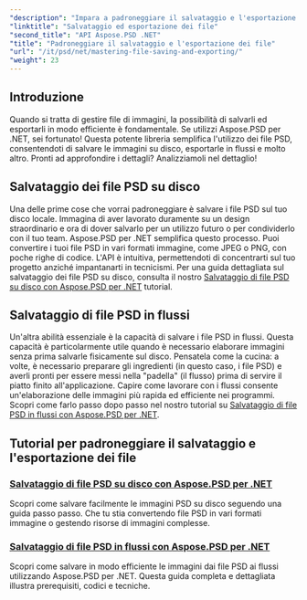 ```yaml
---
"description": "Impara a padroneggiare il salvataggio e l'esportazione dei file con i tutorial di Aspose.PSD per .NET. Converti facilmente i file PSD e gestisci in modo efficiente risorse di immagini complesse."
"linktitle": "Salvataggio ed esportazione dei file"
"second_title": "API Aspose.PSD .NET"
"title": "Padroneggiare il salvataggio e l'esportazione dei file"
"url": "/it/psd/net/mastering-file-saving-and-exporting/"
"weight": 23
---
```


## Introduzione

Quando si tratta di gestire file di immagini, la possibilità di salvarli ed esportarli in modo efficiente è fondamentale. Se utilizzi Aspose.PSD per .NET, sei fortunato! Questa potente libreria semplifica l'utilizzo dei file PSD, consentendoti di salvare le immagini su disco, esportarle in flussi e molto altro. Pronti ad approfondire i dettagli? Analizziamoli nel dettaglio!

## Salvataggio dei file PSD su disco

Una delle prime cose che vorrai padroneggiare è salvare i file PSD sul tuo disco locale. Immagina di aver lavorato duramente su un design straordinario e ora di dover salvarlo per un utilizzo futuro o per condividerlo con il tuo team. Aspose.PSD per .NET semplifica questo processo. Puoi convertire i tuoi file PSD in vari formati immagine, come JPEG o PNG, con poche righe di codice. L'API è intuitiva, permettendoti di concentrarti sul tuo progetto anziché impantanarti in tecnicismi. Per una guida dettagliata sul salvataggio dei file PSD su disco, consulta il nostro [Salvataggio di file PSD su disco con Aspose.PSD per .NET](./saving-psd-files-to-disk/) tutorial.

## Salvataggio di file PSD in flussi

Un'altra abilità essenziale è la capacità di salvare i file PSD in flussi. Questa capacità è particolarmente utile quando è necessario elaborare immagini senza prima salvarle fisicamente sul disco. Pensatela come la cucina: a volte, è necessario preparare gli ingredienti (in questo caso, i file PSD) e averli pronti per essere messi nella "padella" (il flusso) prima di servire il piatto finito all'applicazione. Capire come lavorare con i flussi consente un'elaborazione delle immagini più rapida ed efficiente nei programmi. Scopri come farlo passo dopo passo nel nostro tutorial su [Salvataggio di file PSD in flussi con Aspose.PSD per .NET](./saving-psd-files-to-streams/).

## Tutorial per padroneggiare il salvataggio e l'esportazione dei file
### [Salvataggio di file PSD su disco con Aspose.PSD per .NET](./saving-psd-files-to-disk/)
Scopri come salvare facilmente le immagini PSD su disco seguendo una guida passo passo. Che tu stia convertendo file PSD in vari formati immagine o gestendo risorse di immagini complesse.
### [Salvataggio di file PSD in flussi con Aspose.PSD per .NET](./saving-psd-files-to-streams/)
Scopri come salvare in modo efficiente le immagini dai file PSD ai flussi utilizzando Aspose.PSD per .NET. Questa guida completa e dettagliata illustra prerequisiti, codici e tecniche.